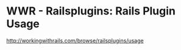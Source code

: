 <!--
id: 468355194
link: http://kevinisom.info/post/468355194/wwr-railsplugins-rails-plugin-usage
slug: wwr-railsplugins-rails-plugin-usage
date: Wed Mar 24 2010 07:26:41 GMT+1300 (NZDT)
raw: {"blog_name":"kevinisom","id":468355194,"post_url":"http://kevinisom.info/post/468355194/wwr-railsplugins-rails-plugin-usage","slug":"wwr-railsplugins-rails-plugin-usage","type":"link","date":"2010-03-23 18:26:41 GMT","timestamp":1269368801,"state":"published","format":"html","reblog_key":"TtuWPd4A","tags":[],"short_url":"http://tmblr.co/Zw68YyRweXw","highlighted":[],"feed_item":"http://workingwithrails.com/browse/railsplugins/usage","from_feed_id":"650234","note_count":0,"title":"WWR -  Railsplugins: Rails Plugin Usage","url":"http://workingwithrails.com/browse/railsplugins/usage","description":""}
publish: 2010-03-024
tags: 
title: WWR -  Railsplugins: Rails Plugin Usage
-->


WWR -  Railsplugins: Rails Plugin Usage
=======================================

<http://workingwithrails.com/browse/railsplugins/usage>

